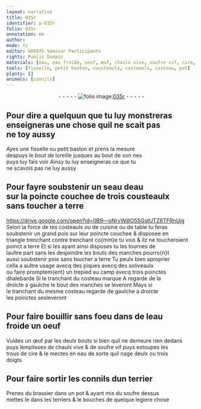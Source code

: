```yaml
---
layout: narrative
title: 035r
identifier: p-035r
folio: 035r
annotation: no
author:
mode: tc
editor: GR8975 Seminar Participants
rights: Public Domain
materials: [eau, eau froide, oeuf, œuf, chaulx vive, soufre vif, cire, brassier, soufre]
tools: [fisselle, petit baston, cousteaulx, costeaulx, costeau, pot]
plants: []
animals: [connils]
---
```


<div class="folio" align="center">- - - - - <a href="http://gallica.bnf.fr/ark:/12148/btv1b10500001g/f75.image" target="_blank"><img src="https://cu-mkp.github.io/2017-workshop-edition/assets/photo-icon.png" alt="folio image: " style="display:inline-block; margin-bottom:-3px;"/>035r</a> - - - - - </div>  
  

## Pour dire a quelquun que tu luy monstreras<br/> enseigneras une chose quil ne scait pas<br/> ne toy aussy

 
Ayes une <span class="tl">fisselle</span> ou <span class="tl">petit baston</span> et prens la mesure<br/> despuys le bout de l<span class="bp">oreille</span> jusques au bout de son <span class="bp">nes</span><br/> puys luy fais voir Ainsy tu luy enseigneras ce que tu<br/> ne scavois pas ne luy aussy
 
 
  

## Pour fayre soubstenir un seau d<span class="m">eau</span><br/> sur la poincte couchee de trois <span class="tl">cousteaulx</span><br/> sans toucher a terre

   https://drive.google.com/open?id=0B9—oNrvWdlO5SGstUTZ6TFRnUjg  
Selon la force de tes <span class="tl">costeaulx</span> ou de cuisine ou de table tu feras<br/> soubstenir un grand pois sur leur poincte couchee & disposee en<br/> triangle trenchant contre trenchant co{mm}e tu vois & ilz ne toucheroient<br/> poinct a terre Et si les ayant ainsi disposes tu les tournes de<br/> laultre part sans les desjoindre les bouts des manches pourro{n}t<br/> aussi soubstenir poix sans toucher a terre Tu peulx bien aproprier<br/> cella a aultre usage avecq des piques avecq des soliveaulx<br/> ou faire promptem{ent} un trepied au camp avecq trois poinctes<br/> dhalebarde Si le tranchant du <span class="tl">costeau</span> marque A regarde de la<br/> droicte a gaulche le bout des manches se leveront Mays si<br/> le tranchant du mesme <span class="tl">costeau</span> regarde de gaulche a droicte<br/> les poinctes sesleveront
 
 
  

## Pour faire bouillir sans foeu dans de l<span class="m">eau<br/> froide</span> un <span class="m">oeuf</span>

 
Vuides un <span class="m">œuf</span> par les deulx bouts si bien quil ne demeure rien dedans<br/> puys lemplisses de <span class="m">chaulx vive</span> & de <span class="m">soufre vif</span> puys estoupes les<br/> trous de <span class="m">cire</span> & le mectes en <span class="m">eau</span> de sorte quil nage deulx ou trois<br/> <span class="bp">doigts</span>
 
 
  

## Pour faire sortir les <span class="al">connils</span> dun <span class="env">terrier</span>

 
Prenes du <span class="m">brassier</span> dans un <span class="tl">pot</span> & ayant mis du <span class="m">soufre</span> dessus<br/> mettes le dans les <span class="env">terriers</span> & le bouches de quelque legiere chose
 
